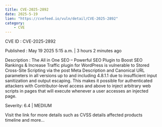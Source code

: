 ```yaml
---
title: CVE-2025-2892
date: 2025-5-19
lien: "https://cvefeed.io/vuln/detail/CVE-2025-2892"
category:
    - CVE
---
```


CVE ID : CVE-2025-2892

Published :  May 19
2025
5:15 a.m. | 3 hours
2 minutes ago

Description : The All in One SEO – Powerful SEO Plugin to Boost SEO Rankings & Increase Traffic plugin for WordPress is vulnerable to Stored Cross-Site Scripting via the post Meta Description and Canonical URL parameters in all versions up to
and including
4.8.1.1 due to insufficient input sanitization and output escaping. This makes it possible for authenticated attackers
with Contributor-level access and above
to inject arbitrary web scripts in pages that will execute whenever a user accesses an injected page.

Severity: 6.4 | MEDIUM

Visit the link for more details
such as CVSS details
affected products
timeline
and more...
